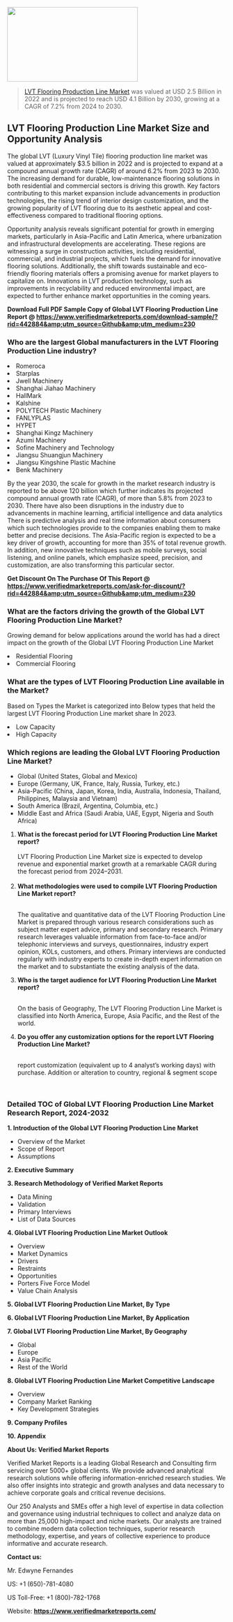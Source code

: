<img src="https://ffe5etoiles.com/wp-content/uploads/2024/12/MST1-300x171.png" alt="" width="300" height="171" class="alignnone size-medium wp-image-20088" /><blockquote><p><p><a href="https://www.verifiedmarketreports.com/download-sample/?rid=442884&utm_source=Github&utm_medium=230" target="_blank">LVT Flooring Production Line Market</a> was valued at USD 2.5 Billion in 2022 and is projected to reach USD 4.1 Billion by 2030, growing at a CAGR of 7.2% from 2024 to 2030.</p></blockquote><p><h2>LVT Flooring Production Line Market Size and Opportunity Analysis</h2><p>The global LVT (Luxury Vinyl Tile) flooring production line market was valued at approximately $3.5 billion in 2022 and is projected to expand at a compound annual growth rate (CAGR) of around 6.2% from 2023 to 2030. The increasing demand for durable, low-maintenance flooring solutions in both residential and commercial sectors is driving this growth. Key factors contributing to this market expansion include advancements in production technologies, the rising trend of interior design customization, and the growing popularity of LVT flooring due to its aesthetic appeal and cost-effectiveness compared to traditional flooring options.</p><p>Opportunity analysis reveals significant potential for growth in emerging markets, particularly in Asia-Pacific and Latin America, where urbanization and infrastructural developments are accelerating. These regions are witnessing a surge in construction activities, including residential, commercial, and industrial projects, which fuels the demand for innovative flooring solutions. Additionally, the shift towards sustainable and eco-friendly flooring materials offers a promising avenue for market players to capitalize on. Innovations in LVT production technology, such as improvements in recyclability and reduced environmental impact, are expected to further enhance market opportunities in the coming years.</p></p><p class=""><strong>Download Full PDF Sample Copy of Global LVT Flooring Production Line Report @ <a href="https://www.verifiedmarketreports.com/download-sample/?rid=442884&amp;utm_source=Github&amp;utm_medium=230" target="_blank">https://www.verifiedmarketreports.com/download-sample/?rid=442884&amp;utm_source=Github&amp;utm_medium=230</a></strong></p><h3 id="" class="">Who are the largest Global manufacturers in the LVT Flooring Production Line industry?</h3><p><li>Romeroca</li><li> Starplas</li><li> Jwell Machinery</li><li> Shanghai Jiahao Machinery</li><li> HallMark</li><li> Kalshine</li><li> POLYTECH Plastic Machinery</li><li> FANLYPLAS</li><li> HYPET</li><li> Shanghai Kingz Machinery</li><li> Azumi Machinery</li><li> Sofine Machinery and Technology</li><li> Jiangsu Shuangjun Machinery</li><li> Jiangsu Kingshine Plastic Machine</li><li> Benk Machinery</li></p><div class=""><div class="" dir="" data-message-author-role="" data-message-id="" data-message-model-slug=""><div class=""><div class=""><div class=""><div class="" dir="" data-message-author-role="" data-message-id="" data-message-model-slug=""><div class=""><div class=""><p>By the year 2030, the scale for growth in the market research industry is reported to be above 120 billion which further indicates its projected compound annual growth rate (CAGR), of more than 5.8% from 2023 to 2030. There have also been disruptions in the industry due to advancements in machine learning, artificial intelligence and data analytics There is predictive analysis and real time information about consumers which such technologies provide to the companies enabling them to make better and precise decisions. The Asia-Pacific region is expected to be a key driver of growth, accounting for more than 35% of total revenue growth. In addition, new innovative techniques such as mobile surveys, social listening, and online panels, which emphasize speed, precision, and customization, are also transforming this particular sector.</p><p><strong>Get Discount On The Purchase Of This Report @&nbsp; <a href="https://www.verifiedmarketreports.com/ask-for-discount/?rid=442884&amp;utm_source=Github&amp;utm_medium=230" target="_blank">https://www.verifiedmarketreports.com/ask-for-discount/?rid=442884&amp;utm_source=Github&amp;utm_medium=230</a></strong></p></div></div></div></div></div></div></div></div><h3 id="" class="">What are the factors driving the growth of the Global LVT Flooring Production Line Market?</h3><p id="" class="">Growing demand for below applications around the world has had a direct impact on the growth of the Global LVT Flooring Production Line Market</p><p id="" class=""><li>Residential Flooring</li><li> Commercial Flooring</li></p><h3 id="" class="">What are the types of LVT Flooring Production Line available in the Market?</h3><p id="" class="">Based on Types the Market is categorized into Below types that held the largest LVT Flooring Production Line market share In 2023.</p><p id="" class=""><li>Low Capacity</li><li> High Capacity</li></p><h3 id="" class="">Which regions are leading the Global LVT Flooring Production Line Market?</h3><ul><li>Global (United States, Global and Mexico)</li><li>Europe (Germany, UK, France, Italy, Russia, Turkey, etc.)</li><li>Asia-Pacific (China, Japan, Korea, India, Australia, Indonesia, Thailand, Philippines, Malaysia and Vietnam)</li><li>South America (Brazil, Argentina, Columbia, etc.)</li><li>Middle East and Africa (Saudi Arabia, UAE, Egypt, Nigeria and South Africa)</li></ul><p><ol><li><strong>What is the forecast period for LVT Flooring Production Line Market report?<br /></strong><br /><span data-sheets-root="1" data-sheets-value="{&quot;1&quot;:2,&quot;2&quot;:&quot;XXXX size is expected to develop revenue and exponential market growth at a remarkable CAGR during the forecast period from 2024&ndash;2030.&quot;}" data-sheets-userformat="{&quot;2&quot;:12674,&quot;4&quot;:{&quot;1&quot;:2,&quot;2&quot;:16776960},&quot;10&quot;:2,&quot;11&quot;:0,&quot;15&quot;:&quot;Arial&quot;,&quot;16&quot;:12}">LVT Flooring Production Line Market size is expected to develop revenue and exponential market growth at a remarkable CAGR during the forecast period from 2024&ndash;2031.</span><br /><br /></li><li><strong>What methodologies were used to compile LVT Flooring Production Line Market report?<br /><br /></strong><p>The qualitative and quantitative data of the&nbsp;LVT Flooring Production Line Market is prepared through various research considerations such as subject matter expert advice, primary and secondary research. Primary research leverages valuable information from face-to-face and/or telephonic interviews and surveys, questionnaires, industry expert opinion, KOLs, customers, and others. Primary interviews are conducted regularly with industry experts to create in-depth expert information on the market and to substantiate the existing analysis of the data.&nbsp;</p></li><li><strong>Who is the target audience for LVT Flooring Production Line Market report?<br /><br /></strong><p>On the basis of Geography, The&nbsp;LVT Flooring Production Line Market is classified into North America, Europe, Asia Pacific, and the Rest of the world.</p></li><li><strong>Do you offer any customization options for the report LVT Flooring Production Line Market?<br /><br /></strong><p>report customization (equivalent up to 4 analyst&rsquo;s working days) with purchase. Addition or alteration to country, regional &amp; segment scope</p><p>&nbsp;</p></li></ol></p><h3 id="" class="">Detailed TOC of Global LVT Flooring Production Line Market Research Report, 2024-2032</h3><p id="" class=""><strong>1. Introduction of the Global LVT Flooring Production Line Market</strong></p><ul><li>Overview of the Market</li><li>Scope of Report</li><li>Assumptions</li></ul><p id="" class=""><strong>2. Executive Summary</strong></p><p id="" class=""><strong>3. Research Methodology of&nbsp;Verified Market Reports</strong></p><ul><li>Data Mining</li><li>Validation</li><li>Primary Interviews</li><li>List of Data Sources</li></ul><p id="" class=""><strong>4. Global LVT Flooring Production Line Market Outlook</strong></p><ul><li>Overview</li><li>Market Dynamics</li><li>Drivers</li><li>Restraints</li><li>Opportunities</li><li>Porters Five Force Model</li><li>Value Chain Analysis</li></ul><p id="" class=""><strong>5. Global LVT Flooring Production Line Market, By&nbsp;Type</strong></p><p id="" class=""><strong>6. Global LVT Flooring Production Line Market, By Application</strong></p><p id="" class=""><strong>7. Global LVT Flooring Production Line Market, By Geography</strong></p><ul><li>Global</li><li>Europe</li><li>Asia Pacific</li><li>Rest of the World</li></ul><p id="" class=""><strong>8. Global LVT Flooring Production Line Market Competitive Landscape</strong></p><ul><li>Overview</li><li>Company Market Ranking</li><li>Key Development Strategies</li></ul><p id="" class=""><strong>9. Company Profiles</strong></p><p id="" class=""><strong>10. Appendix</strong></p><p id="" class=""><strong>About Us: Verified Market Reports</strong></p><p id="" class="">Verified Market Reports is a leading Global Research and Consulting firm servicing over 5000+ global clients. We provide advanced analytical research solutions while offering information-enriched research studies. We also offer insights into strategic and growth analyses and data necessary to achieve corporate goals and critical revenue decisions.</p><p id="" class="">Our 250 Analysts and SMEs offer a high level of expertise in data collection and governance using industrial techniques to collect and analyze data on more than 25,000 high-impact and niche markets. Our analysts are trained to combine modern data collection techniques, superior research methodology, expertise, and years of collective experience to produce informative and accurate research.</p><p id="" class=""><strong>Contact us:</strong></p><p id="" class="">Mr. Edwyne Fernandes</p><p id="" class="">US: +1 (650)-781-4080</p><p id="" class="">US Toll-Free: +1 (800)-782-1768</p><p id="" class="">Website: <a target="" data-test-app-aware-link=""><strong>https://www.verifiedmarketreports.com/</strong></a></p>
